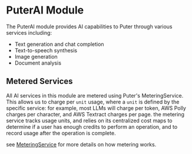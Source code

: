 # PuterAI Module

The PuterAI module provides AI capabilities to Puter through various services including:

- Text generation and chat completion
- Text-to-speech synthesis
- Image generation
- Document analysis

## Metered Services

All AI services in this module are metered using Puter's MeteringService. This allows us to charge per `unit` usage, where a `unit` is defined by the specific service:
for example, most LLMs will charge per token, AWS Polly charges per character, and AWS Textract charges per page. the metering service tracks usage units, and relies on its centralized cost maps to determine if a user has enough credits to perform an operation, and to record usage after the operation is complete.

see [MeteringService](../../../src/services/MeteringService/MeteringService.ts) for more details on how metering works.
